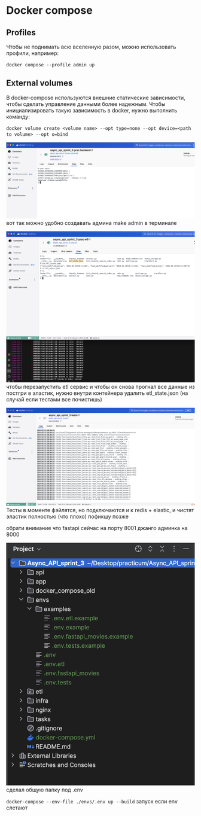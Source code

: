 # Docker compose

## Profiles
Чтобы не поднимать всю вселенную разом, можно использовать профили, например:
```
docker compose --profile admin up
```

## External volumes
В docker-compose используются внешние статические зависимости, чтобы сделать управление данными более надежным. Чтобы инициализировать такую зависимость в docker, нужно выполнить команду:
```
docker volume create <volume name> --opt type=none --opt device=<path to volume> --opt o=bind
```

![screenshot](readme/make-admin.png) вот так можно удобно создавать админа make admin в терминале

![screenshot](readme/run-etl.png) чтобы перезапустить etl сервис и чтобы он снова прогнал все данные из постгри в эластик, нужно внутри контейнера удалить etl_state.json (на случай если тестами все почистишь)

![screenshot](readme/tests-failed.png) Тесты в моменте фэйлятся, но подключаются и к redis + elastic, и чистят эластик полностью (что плохо) пофикшу позже

обрати внимание что fastapi сейчас на порту 8001 джанго админка на 8000

![screenshot](readme/common-env.png) сделал общую папку под .env

```docker-compose --env-file ./envs/.env up --build``` запуск если env слетают
